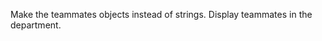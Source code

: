 Make the teammates objects instead of strings. Display teammates in the department.


<!--stackedit_data:
eyJoaXN0b3J5IjpbMzE5OTU4MDQ4LC0xNDU5MzkxMzJdfQ==
-->